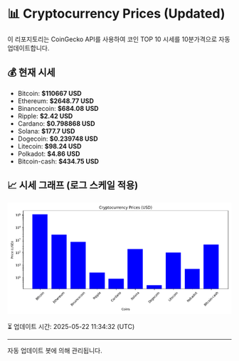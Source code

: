 
# 📊 Cryptocurrency Prices (Updated)

이 리포지토리는 CoinGecko API를 사용하여 코인 TOP 10 시세를 10분가격으로 자동 업데이트합니다.

## 💰 현재 시세
- Bitcoin: **$110667 USD**
- Ethereum: **$2648.77 USD**
- Binancecoin: **$684.08 USD**
- Ripple: **$2.42 USD**
- Cardano: **$0.798868 USD**
- Solana: **$177.7 USD**
- Dogecoin: **$0.239748 USD**
- Litecoin: **$98.24 USD**
- Polkadot: **$4.86 USD**
- Bitcoin-cash: **$434.75 USD**

## 📈 시세 그래프 (로그 스케일 적용)
![Crypto Prices](crypto_prices.png)

⏳ 업데이트 시간: 2025-05-22 11:34:32 (UTC)

---
자동 업데이트 봇에 의해 관리됩니다.
